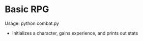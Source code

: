 # Basic RPG

Usage:
python combat.py

- initializes a character, gains experience, and prints out stats
